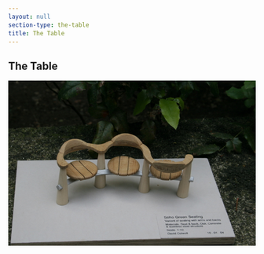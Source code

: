 ```yaml
---
layout: null
section-type: the-table
title: The Table
---
```


## The Table

![table image][image]


[image]: /img/table-main.jpg

